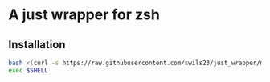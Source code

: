 # A just wrapper for zsh

## Installation

```bash
bash <(curl -s https://raw.githubusercontent.com/swils23/just_wrapper/main/install_script) "$ZSH_CUSTOM" && \
exec $SHELL
```